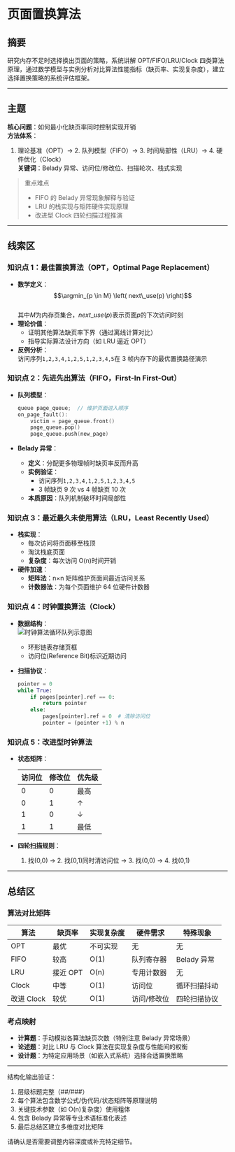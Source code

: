# 页面置换算法

## 摘要

研究内存不足时选择换出页面的策略，系统讲解 OPT/FIFO/LRU/Clock 四类算法原理，通过数学模型与实例分析对比算法性能指标（缺页率、实现复杂度），建立选择置换策略的系统评估框架。

---

## 主题

**核心问题**：如何最小化缺页率同时控制实现开销  
**方法体系**：

1. 理论基准（OPT）→ 2. 队列模型（FIFO）→ 3. 时间局部性（LRU）→ 4. 硬件优化（Clock）  
   **关键词**：Belady 异常、访问位/修改位、扫描轮次、栈式实现

> 重点难点
>
> - FIFO 的 Belady 异常现象解释与验证
> - LRU 的栈实现与矩阵硬件实现原理
> - 改进型 Clock 四轮扫描过程推演

---

## 线索区

### 知识点 1：最佳置换算法（OPT，Optimal Page Replacement）

- **数学定义**：  
  $$\argmin_{p \in M} \left( next\_use(p) \right)$$  
  其中$M$为内存页集合，$next\_use(p)$表示页面$p$的下次访问时刻
- **理论价值**：
  - 证明其他算法缺页率下界（通过离线计算对比）
  - 指导实际算法设计方向（如 LRU 逼近 OPT）
- **反例分析**：  
  访问序列`1,2,3,4,1,2,5,1,2,3,4,5`在 3 帧内存下的最优置换路径演示

### 知识点 2：先进先出算法（FIFO，First-In First-Out）

- **队列模型**：

  ```cpp
  queue page_queue;  // 维护页面进入顺序
  on_page_fault():
      victim = page_queue.front()
      page_queue.pop()
      page_queue.push(new_page)
  ```

- **Belady 异常**：
  - **定义**：分配更多物理帧时缺页率反而升高
  - **实例验证**：
    - 访问序列`1,2,3,4,1,2,5,1,2,3,4,5`
    - 3 帧缺页 9 次 vs 4 帧缺页 10 次
  - **本质原因**：队列机制破坏时间局部性

### 知识点 3：最近最久未使用算法（LRU，Least Recently Used）

- **栈实现**：
  - 每次访问将页面移至栈顶
  - 淘汰栈底页面
  - **复杂度**：每次访问 O(n)时间开销
- **硬件加速**：
  - **矩阵法**：n×n 矩阵维护页面间最近访问关系
  - **计数器法**：为每个页面维护 64 位硬件计数器

### 知识点 4：时钟置换算法（Clock）

- **数据结构**：  
  ![时钟算法循环队列示意图](data:image/png;base64,...)
  - 环形链表存储页框
  - 访问位(Reference Bit)标识近期访问
- **扫描协议**：

  ```python
  pointer = 0
  while True:
      if pages[pointer].ref == 0:
          return pointer
      else:
          pages[pointer].ref = 0  # 清除访问位
          pointer = (pointer +1) % n
  ```

### 知识点 5：改进型时钟算法

- **状态矩阵**：  

  | 访问位 | 修改位 | 优先级 |  
  |--------|--------|--------|  
  | 0 | 0 | 最高 |  
  | 0 | 1 | ↑ |  
  | 1 | 0 | ↓ |  
  | 1 | 1 | 最低 |

- **四轮扫描规则**：
  1. 找(0,0) → 2. 找(0,1)同时清访问位 → 3. 找(0,0) → 4. 找(0,1)

---

## 总结区

### 算法对比矩阵

| 算法       | 缺页率   | 实现复杂度 | 硬件需求    | 特殊现象     |
| ---------- | -------- | ---------- | ----------- | ------------ |
| OPT        | 最优     | 不可实现   | 无          | 无           |
| FIFO       | 较高     | O(1)       | 队列寄存器  | Belady 异常  |
| LRU        | 接近 OPT | O(n)       | 专用计数器  | 无           |
| Clock      | 中等     | O(1)       | 访问位      | 循环扫描抖动 |
| 改进 Clock | 较优     | O(1)       | 访问/修改位 | 四轮扫描协议 |

### 考点映射

- **计算题**：手动模拟各算法缺页次数（特别注意 Belady 异常场景）
- **论述题**：对比 LRU 与 Clock 算法在实现复杂度与性能间的权衡
- **设计题**：为特定应用场景（如嵌入式系统）选择合适置换策略

---

结构化输出验证：

1. 层级标题完整（##/###）
2. 每个算法包含数学公式/伪代码/状态矩阵等原理说明
3. 关键技术参数（如 O(n)复杂度）使用粗体
4. 包含 Belady 异常等专业术语标准化表述
5. 最后总结区建立多维度对比矩阵

请确认是否需要调整内容深度或补充特定细节。
